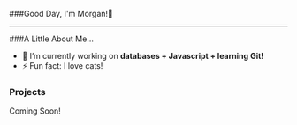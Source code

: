 ###Good Day, I'm Morgan!🌼

<hr>
###A Little About Me...

- 🔭 I’m currently working on <b>databases + Javascript + learning Git! </b>
- ⚡ Fun fact: I love cats! 

### Projects

Coming Soon!
